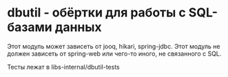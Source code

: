 # dbutil - обёртки для работы с SQL-базами данных

Этот модуль может зависеть от jooq, hikari, spring-jdbc.
Этот модуль не должен зависеть от spring-web или чего-то иного, не связанного с SQL.

Тесты лежат в libs-internal/dbutil-tests
